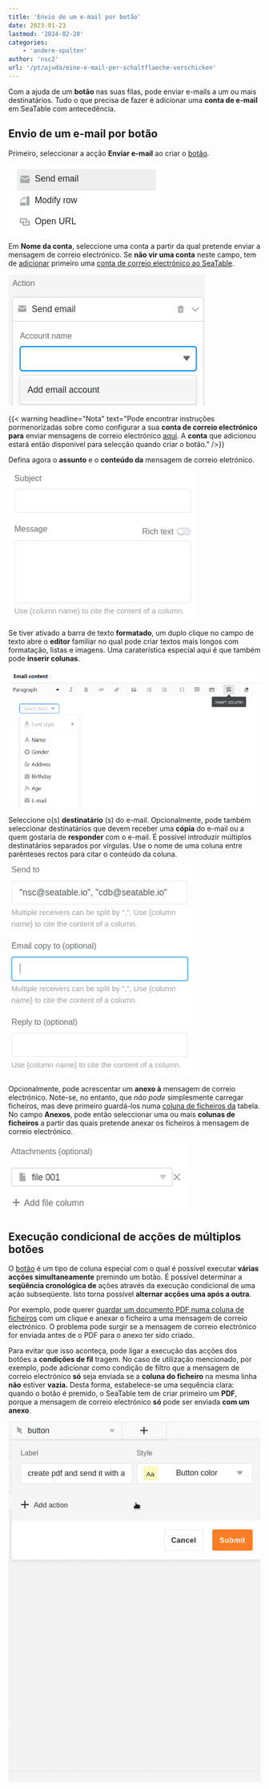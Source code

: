 ```yaml
---
title: 'Envio de um e-mail por botão'
date: 2023-01-23
lastmod: '2024-02-20'
categories:
    - 'andere-spalten'
author: 'nsc2'
url: '/pt/ajuda/eine-e-mail-per-schaltflaeche-verschicken'
---
```


Com a ajuda de um **botão** nas suas filas, pode enviar e-mails a um ou mais destinatários. Tudo o que precisa de fazer é adicionar uma **conta de e-mail** em SeaTable com antecedência.

## Envio de um e-mail por botão

Primeiro, seleccionar a acção **Enviar e-mail** ao criar o [botão](https://seatable.io/pt/docs/andere-spalten/die-schaltflaeche/).

![Selecção da acção "Enviar e-mail](images/send-email-action.png)

Em **Nome da conta**, seleccione uma conta a partir da qual pretende enviar a mensagem de correio electrónico. Se **não vir uma conta** neste campo, tem de [adicionar](https://seatable.io/pt/docs/arbeiten-mit-bases/einrichtung-eines-e-mail-kontos-in-einer-base/) primeiro uma [conta de correio electrónico ao SeaTable](https://seatable.io/pt/docs/arbeiten-mit-bases/einrichtung-eines-e-mail-kontos-in-einer-base/).

![Se não vir uma conta de e-mail, deve primeiro adicionar uma conta de e-mail ao SeaTable](images/add-email-account.png)

{{< warning  headline="Nota"  text="Pode encontrar instruções pormenorizadas sobre como configurar a sua **conta de correio electrónico para** enviar mensagens de correio electrónico [aqui](https://seatable.io/pt/docs/arbeiten-mit-bases/einrichtung-eines-e-mail-kontos-in-einer-base/). A **conta** que adicionou estará então disponível para selecção quando criar o botão." />}}

Defina agora o **assunto** e o **conteúdo da** mensagem de correio eletrónico.

![Definir o assunto e o conteúdo do e-mail](images/subject-and-message.png)

Se tiver ativado a barra de texto **formatado**, um duplo clique no campo de texto abre o **editor** familiar no qual pode criar textos mais longos com formatação, listas e imagens. Uma caraterística especial aqui é que também pode **inserir colunas**.

![Inserir colunas em textos de correio eletrónico](images/Spalten-in-E-Mail-Texte-einfuegen.png)

Seleccione o(s) **destinatário** (s) do e-mail. Opcionalmente, pode também seleccionar destinatários que devem receber uma **cópia** do e-mail ou a quem gostaria de **responder** com o e-mail. É possível introduzir múltiplos destinatários separados por vírgulas. Use o nome de uma coluna entre parênteses rectos para citar o conteúdo da coluna.

![Especificar o(s) destinatário(s) do e-mail. Opcionalmente, pode também seleccionar destinatários que devem receber uma cópia do e-mail ou a quem gostaria de responder com o e-mail.](images/send-to-copy-to-reply-to.png)

Opcionalmente, pode acrescentar um **anexo à** mensagem de correio electrónico. Note-se, no entanto, que _não pode_ simplesmente carregar ficheiros, mas deve primeiro guardá-los numa [coluna de ficheiros da](https://seatable.io/pt/docs/datei-und-bildanhaenge/die-datei-spalte/) tabela. No campo **Anexos**, pode então seleccionar uma ou mais **colunas de ficheiros** a partir das quais pretende anexar os ficheiros à mensagem de correio electrónico.

![Os ficheiros que adicionou a uma coluna de ficheiro da sua tabela podem ser utilizados como anexos ao e-mail](images/file-001.png)

## Execução condicional de acções de múltiplos botões

O [botão](https://seatable.io/pt/docs/andere-spalten/die-schaltflaeche/) é um tipo de coluna especial com o qual é possível executar **várias acções simultaneamente** premindo um botão. É possível determinar a **seqüência cronológica de** ações através da execução condicional de uma ação subseqüente. Isto torna possível **alternar acções uma após a outra**.

Por exemplo, pode querer [guardar um documento PDF numa coluna de ficheiros](https://seatable.io/pt/docs/andere-spalten/ein-pdf-dokument-per-schaltflaeche-in-einer-spalte-speichern/) com um clique e anexar o ficheiro a uma mensagem de correio electrónico. O problema pode surgir se a mensagem de correio electrónico for enviada antes de o PDF para o anexo ter sido criado.

Para evitar que isso aconteça, pode ligar a execução das acções dos botões a **condições de fil** tragem. No caso de utilização mencionado, por exemplo, pode adicionar como condição de filtro que a mensagem de correio electrónico **só** seja enviada se a **coluna do ficheiro** na mesma linha **não** estiver **vazia.** Desta forma, estabelece-se uma sequência clara: quando o botão é premido, o SeaTable tem de criar primeiro um **PDF**, porque a mensagem de correio electrónico **só** pode ser enviada **com um anexo**.

![](images/send-email-via-button-with-conditions-1.gif)
